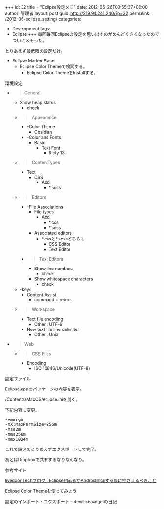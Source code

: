 +++
id: 32
title = "Eclipse設定メモ"
date: 2012-06-26T00:55:37+00:00
author: 管理者
layout: post
guid: http://219.94.241.240/?p=32
permalink: /2012-06-eclipse_setting/
categories:
  - Development
tags:
  - Eclipse
+++
毎回毎回Eclipseの設定を思い出すのがめんどくさくなったのでついにメモった。
  
とりあえず最低限の設定だけ。

  * Eclipse Market Place 
      * Eclipse Color Themeで検索する。 
          * Eclipse Color ThemeをInstallする。

環境設定

  * >General 
      * Show heap status 
          * check
      * >Appearance 
          * -Color Theme 
              * Obsidian
          * -Color and Fonts 
              * Basic 
                  * Text Font 
                      * Ricty 13
      * >ContentTypes 
          * Text 
              * CSS 
                  * Add 
                      * *.scss
      * >Editors 
          * -FIle Associations 
              * File types 
                  * Add 
                      * *.css
                      * *.scss
              * Associated editors 
                  * \*.cssと\*.scssどちらも 
                      * CSS Editor
                      * Text Editor
          * >Text Editors 
              * Show line numbers 
                  * check
              * Show whitespace characters 
                  * check
      * -Keys 
          * Content Assist 
              * command + return
      * >Workspace 
          * Text file encoding 
              * Other : UTF-8
          * New text file line delimiter 
              * Other : Unix
  * >Web 
      * >CSS Files 
          * Encoding 
              * ISO 10646/Unicode(UTF-8)

設定ファイル
  
Eclipse.appのパッケージの内容を表示。
  
/Contents/MacOS/eclipse.iniを開く。
  
下記内容に変更。

<pre class="brush: plain; title: ; notranslate" title="">-vmargs
-XX:MaxPermSize=256m
-Xss2m
-Xms256m
-Xmx1024m
</pre>

これで設定をとりあえずエクスポートして完了。
  
あとはDropboxで共有するなりなんなり。

参考サイト
  
<a title="livedoor Techブログ : Eclipse初心者がAndroid開発する際に押さえるべきこと" href="http://blog.livedoor.jp/techblog/archives/65399350.html" target="_blank">livedoor Techブログ : Eclipse初心者がAndroid開発する際に押さえるべきこと</a>
  
Eclipse Color Themeを使ってみよう
  
設定のインポート・エクスポート &#8211; devillikeaangelの日記